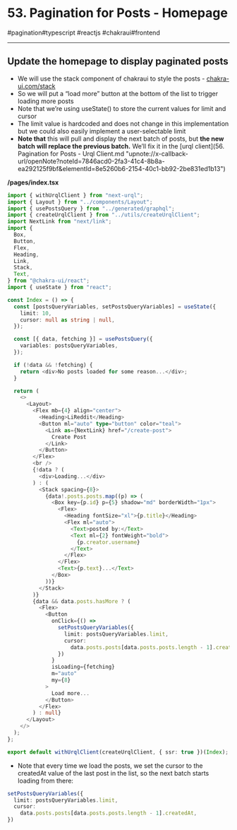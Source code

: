# 53\. Pagination for Posts - Homepage

#pagination#typescript #reactjs #chakraui#frontend

* * *

## Update the homepage to display paginated posts

- We will use the stack component of chakraui to style the posts \- [chakra-ui.com/stack](https://chakra-ui.com/stack "https://chakra-ui.com/stack") 
- So we will put a “load more” button at the bottom of the list to trigger loading more posts
- Note that we’re using useState() to store the current values for limit and cursor 
- The limit value is hardcoded and does not change in this implementation but we could also easily implement a user-selectable limit
- **Note that** this will pull and display the next batch of posts, but **the new batch will replace the previous batch.** We’ll fix it in the [urql client](56. Pagination for Posts - Urql Client.md "upnote://x-callback-url/openNote?noteId=7846acd0-2fa3-41c4-8b8a-ea292125f9bf&elementId=8e5260b6-2154-40c1-bb92-2be831ed1b13")  

  

**/pages/index.tsx**

```typescript
import { withUrqlClient } from "next-urql";
import { Layout } from "../components/Layout";
import { usePostsQuery } from "../generated/graphql";
import { createUrqlClient } from "../utils/createUrqlClient";
import NextLink from "next/link";
import {
  Box,
  Button,
  Flex,
  Heading,
  Link,
  Stack,
  Text,
} from "@chakra-ui/react";
import { useState } from "react";

const Index = () => {
  const [postsQueryVariables, setPostsQueryVariables] = useState({
    limit: 10,
    cursor: null as string | null,
  });

  const [{ data, fetching }] = usePostsQuery({
    variables: postsQueryVariables,
  });

  if (!data && !fetching) {
    return <div>No posts loaded for some reason...</div>;
  }

  return (
    <>
      <Layout>
        <Flex mb={4} align="center">
          <Heading>LiReddit</Heading>
          <Button ml="auto" type="button" color="teal">
            <Link as={NextLink} href="/create-post">
              Create Post
            </Link>
          </Button>
        </Flex>
        <br />
        {!data ? (
          <div>Loading...</div>
        ) : (
          <Stack spacing={8}>
            {data!.posts.posts.map((p) => (
              <Box key={p.id} p={5} shadow="md" borderWidth="1px">
                <Flex>
                  <Heading fontSize="xl">{p.title}</Heading>
                  <Flex ml="auto">
                    <Text>posted by:</Text>
                    <Text ml={2} fontWeight="bold">
                      {p.creator.username}
                    </Text>
                  </Flex>
                </Flex>
                <Text>{p.text}...</Text>
              </Box>
            ))}
          </Stack>
        )}
        {data && data.posts.hasMore ? (
          <Flex>
            <Button
              onClick={() =>
                setPostsQueryVariables({
                  limit: postsQueryVariables.limit,
                  cursor:
                    data.posts.posts[data.posts.posts.length - 1].createdAt,
                })
              }
              isLoading={fetching}
              m="auto"
              my={8}
            >
              Load more...
            </Button>
          </Flex>
        ) : null}
      </Layout>
    </>
  );
};

export default withUrqlClient(createUrqlClient, { ssr: true })(Index);
```

  

- ⁠Note that ⁠every time we load the posts, we set the cursor to the createdAt value of the last post in the list, so the next batch starts loading from there:

```typescript
setPostsQueryVariables({
  limit: postsQueryVariables.limit,
  cursor:
    data.posts.posts[data.posts.posts.length - 1].createdAt,
})
```
